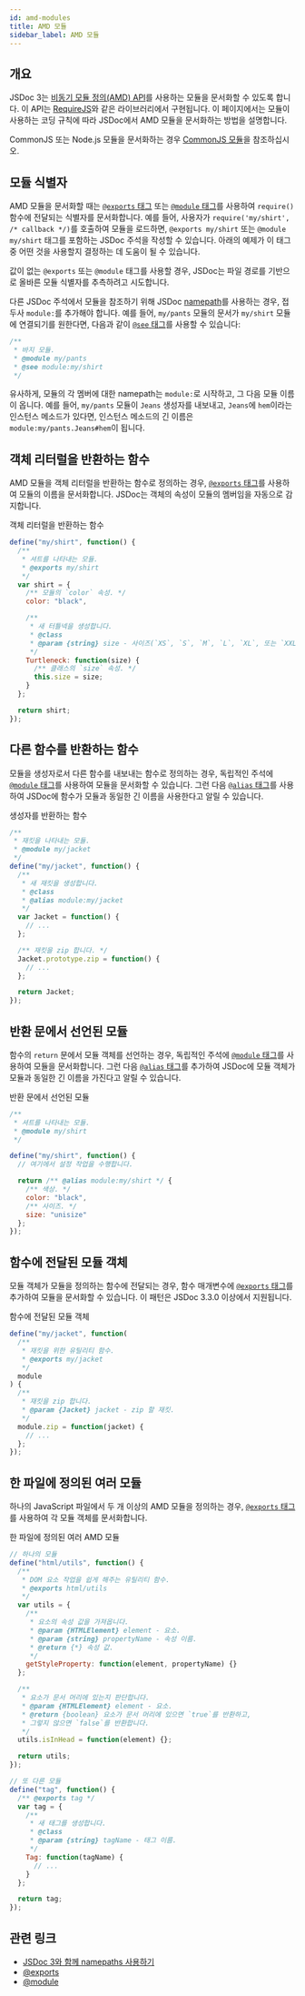 ```yaml
---
id: amd-modules
title: AMD 모듈
sidebar_label: AMD 모듈
---
```


## 개요

JSDoc 3는 [비동기 모듈 정의(AMD) API](https://github.com/amdjs/amdjs-api/blob/master/AMD.md)를 사용하는 모듈을 문서화할 수 있도록 합니다. 이 API는 [RequireJS](http://requirejs.org/)와 같은 라이브러리에서 구현됩니다. 이 페이지에서는 모듈이 사용하는 코딩 규칙에 따라 JSDoc에서 AMD 모듈을 문서화하는 방법을 설명합니다.

CommonJS 또는 Node.js 모듈을 문서화하는 경우 [CommonJS 모듈](./commonjs-modules.md)을 참조하십시오.

## 모듈 식별자

AMD 모듈을 문서화할 때는 [`@exports` 태그](../tags/exports.md) 또는 [`@module` 태그](../tags/module.md)를 사용하여 `require()` 함수에 전달되는 식별자를 문서화합니다. 예를 들어, 사용자가 `require('my/shirt', /* callback */)`를 호출하여 모듈을 로드하면, `@exports my/shirt` 또는 `@module my/shirt` 태그를 포함하는 JSDoc 주석을 작성할 수 있습니다. 아래의 예제가 이 태그 중 어떤 것을 사용할지 결정하는 데 도움이 될 수 있습니다.

값이 없는 `@exports` 또는 `@module` 태그를 사용할 경우, JSDoc는 파일 경로를 기반으로 올바른 모듈 식별자를 추측하려고 시도합니다.

다른 JSDoc 주석에서 모듈을 참조하기 위해 JSDoc [namepath](../about/namepaths.md)를 사용하는 경우, 접두사 `module:`를 추가해야 합니다. 예를 들어, `my/pants` 모듈의 문서가 `my/shirt` 모듈에 연결되기를 원한다면, 다음과 같이 [`@see` 태그](../tags/see.md)를 사용할 수 있습니다:

```js
/**
 * 바지 모듈.
 * @module my/pants
 * @see module:my/shirt
 */
```

유사하게, 모듈의 각 멤버에 대한 namepath는 `module:`로 시작하고, 그 다음 모듈 이름이 옵니다. 예를 들어, `my/pants` 모듈이 `Jeans` 생성자를 내보내고, `Jeans`에 `hem`이라는 인스턴스 메소드가 있다면, 인스턴스 메소드의 긴 이름은 `module:my/pants.Jeans#hem`이 됩니다.

## 객체 리터럴을 반환하는 함수

AMD 모듈을 객체 리터럴을 반환하는 함수로 정의하는 경우, [`@exports` 태그](../tags/exports.md)를 사용하여 모듈의 이름을 문서화합니다. JSDoc는 객체의 속성이 모듈의 멤버임을 자동으로 감지합니다.

객체 리터럴을 반환하는 함수

```js
define("my/shirt", function() {
  /**
   * 셔트를 나타내는 모듈.
   * @exports my/shirt
   */
  var shirt = {
    /** 모듈의 `color` 속성. */
    color: "black",

    /**
     * 새 터틀넥을 생성합니다.
     * @class
     * @param {string} size - 사이즈(`XS`, `S`, `M`, `L`, `XL`, 또는 `XXL`).
     */
    Turtleneck: function(size) {
      /** 클래스의 `size` 속성. */
      this.size = size;
    }
  };

  return shirt;
});
```

## 다른 함수를 반환하는 함수

모듈을 생성자로서 다른 함수를 내보내는 함수로 정의하는 경우, 독립적인 주석에 [`@module` 태그](../tags/module.md)를 사용하여 모듈을 문서화할 수 있습니다. 그런 다음 [`@alias` 태그](../tags/alias.md)를 사용하여 JSDoc에 함수가 모듈과 동일한 긴 이름을 사용한다고 알릴 수 있습니다.

생성자를 반환하는 함수

```js
/**
 * 재킷을 나타내는 모듈.
 * @module my/jacket
 */
define("my/jacket", function() {
  /**
   * 새 재킷을 생성합니다.
   * @class
   * @alias module:my/jacket
   */
  var Jacket = function() {
    // ...
  };

  /** 재킷을 zip 합니다. */
  Jacket.prototype.zip = function() {
    // ...
  };

  return Jacket;
});
```

## 반환 문에서 선언된 모듈

함수의 `return` 문에서 모듈 객체를 선언하는 경우, 독립적인 주석에 [`@module` 태그](../tags/module.md)를 사용하여 모듈을 문서화합니다. 그런 다음 [`@alias` 태그](../tags/alias.md)를 추가하여 JSDoc에 모듈 객체가 모듈과 동일한 긴 이름을 가진다고 알릴 수 있습니다.

반환 문에서 선언된 모듈

```js
/**
 * 셔트를 나타내는 모듈.
 * @module my/shirt
 */

define("my/shirt", function() {
  // 여기에서 설정 작업을 수행합니다.

  return /** @alias module:my/shirt */ {
    /** 색상. */
    color: "black",
    /** 사이즈. */
    size: "unisize"
  };
});
```

## 함수에 전달된 모듈 객체

모듈 객체가 모듈을 정의하는 함수에 전달되는 경우, 함수 매개변수에 [`@exports` 태그](../tags/exports.md)를 추가하여 모듈을 문서화할 수 있습니다. 이 패턴은 JSDoc 3.3.0 이상에서 지원됩니다.

함수에 전달된 모듈 객체

```js
define("my/jacket", function(
  /**
   * 재킷을 위한 유틸리티 함수.
   * @exports my/jacket
   */
  module
) {
  /**
   * 재킷을 zip 합니다.
   * @param {Jacket} jacket - zip 할 재킷.
   */
  module.zip = function(jacket) {
    // ...
  };
});
```

## 한 파일에 정의된 여러 모듈

하나의 JavaScript 파일에서 두 개 이상의 AMD 모듈을 정의하는 경우, [`@exports` 태그](../tags/exports.md)를 사용하여 각 모듈 객체를 문서화합니다.

한 파일에 정의된 여러 AMD 모듈

```js
// 하나의 모듈
define("html/utils", function() {
  /**
   * DOM 요소 작업을 쉽게 해주는 유틸리티 함수.
   * @exports html/utils
   */
  var utils = {
    /**
     * 요소의 속성 값을 가져옵니다.
     * @param {HTMLElement} element - 요소.
     * @param {string} propertyName - 속성 이름.
     * @return {*} 속성 값.
     */
    getStyleProperty: function(element, propertyName) {}
  };

  /**
   * 요소가 문서 머리에 있는지 판단합니다.
   * @param {HTMLElement} element - 요소.
   * @return {boolean} 요소가 문서 머리에 있으면 `true`를 반환하고,
   * 그렇지 않으면 `false`를 반환합니다.
   */
  utils.isInHead = function(element) {};

  return utils;
});

// 또 다른 모듈
define("tag", function() {
  /** @exports tag */
  var tag = {
    /**
     * 새 태그를 생성합니다.
     * @class
     * @param {string} tagName - 태그 이름.
     */
    Tag: function(tagName) {
      // ...
    }
  };

  return tag;
});
```

## 관련 링크

- [JSDoc 3와 함께 namepaths 사용하기](../about/namepaths.md)
- [@exports](../tags/exports.md)
- [@module](../tags/module.md)
